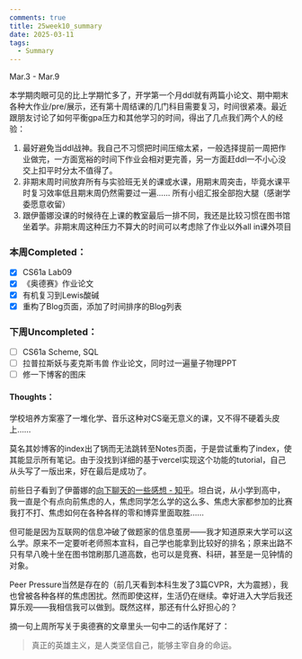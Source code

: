 ```yaml
---
comments: true
title: 25week10_summary
date: 2025-03-11
tags:
  - Summary
---
```

Mar.3 - Mar.9

本学期肉眼可见的比上学期忙多了，开学第一个月ddl就有两篇小论文、期中期末各种大作业/pre/展示，还有第十周结课的几门科目需要复习，时间很紧凑。最近跟朋友讨论了如何平衡gpa压力和其他学习的时间，得出了几点我们两个人的经验：
1. 最好避免当ddl战神。我自己不习惯把时间压缩太紧，一般选择提前一周把作业做完，一方面宽裕的时间下作业会相对更完善，另一方面赶ddl一不小心没交上扣平时分太不值得了。
2. 非期末周时间放弃所有与实验班无关的课或水课，用期末周突击，毕竟水课平时复习效率低且期末周仍然需要过一遍…… 所有小组汇报全部抱大腿（感谢学委愿意收留）
3. 跟伊蕾娜没课的时候待在上课的教室最后一排不同，我还是比较习惯在图书馆坐着学。非期末周这种压力不算大的时间可以考虑除了作业以外all in课外项目


### 本周Completed：
- [x] CS61a Lab09
- [x] 《奥德赛》作业论文
- [x] 有机复习到Lewis酸碱
- [x] 重构了Blog页面，添加了时间排序的Blog列表 

### 下周Uncompleted：
- [ ]  CS61a Scheme, SQL
- [ ] 拉普拉斯妖与麦克斯韦兽 作业论文，同时过一遍量子物理PPT
- [ ] 修一下博客的图床

#### Thoughts：
学校培养方案塞了一堆化学、音乐这种对CS毫无意义的课，又不得不硬着头皮上……

莫名其妙博客的index出了锅而无法跳转至Notes页面，于是尝试重构了index，使其能显示所有笔记。由于没找到详细的基于vercel实现这个功能的tutorial，自己从头写了一版出来，好在最后是成功了。

 前些日子看到了伊蕾娜的[向下聊天的一些感想 - 知乎](https://zhuanlan.zhihu.com/p/27275434865)。坦白说，从小学到高中，我一直是个有点向前焦虑的人，焦虑同学怎么学的这么多、焦虑大家都参加的比赛我打不打、焦虑如何在各种各样的零和博弈里面取胜……

但可能是因为互联网的信息冲破了做题家的信息茧房——我才知道原来大学可以这么学。原来不一定要听老师照本宣科，自己学也能拿到比较好的排名；原来出路不只有早八晚十坐在图书馆刷那几道高数，也可以是竞赛、科研，甚至是一见钟情的对象。

Peer Pressure当然是存在的（前几天看到本科生发了3篇CVPR，大为震撼），我也曾被各种各样的焦虑困扰。然而即使这样，生活仍在继续。幸好进入大学后我还算乐观——我相信我可以做到。既然这样，那还有什么好担心的？

摘一句上周所写关于奥德赛的文章里头一句中二的话作尾好了：
> 真正的英雄主义，是人类坚信自己，能够主宰自身的命运。

